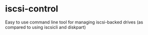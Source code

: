 iscsi-control
=============

Easy to use command line tool for managing iscsi-backed drives (as compared to using iscsicli and diskpart) 